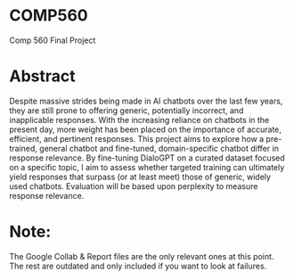 # COMP560
Comp 560 Final Project

# Abstract
Despite massive strides being made in AI chatbots over the last few years, they are still prone to offering generic, potentially incorrect, and inapplicable responses. With the increasing reliance on chatbots in the present day, more weight has been placed on the importance of accurate, efficient, and pertinent responses. This project aims to explore how a pre-trained, general chatbot and fine-tuned, domain-specific chatbot differ in response relevance. By fine-tuning DialoGPT on a curated dataset focused on a specific topic, I aim to assess whether targeted training can ultimately yield responses that surpass (or at least meet) those of generic, widely used chatbots. Evaluation will be based upon perplexity to measure response relevance.

# Note:
The Google Collab & Report files are the only relevant ones at this point. The rest are outdated and only included if you want to look at failures. 
